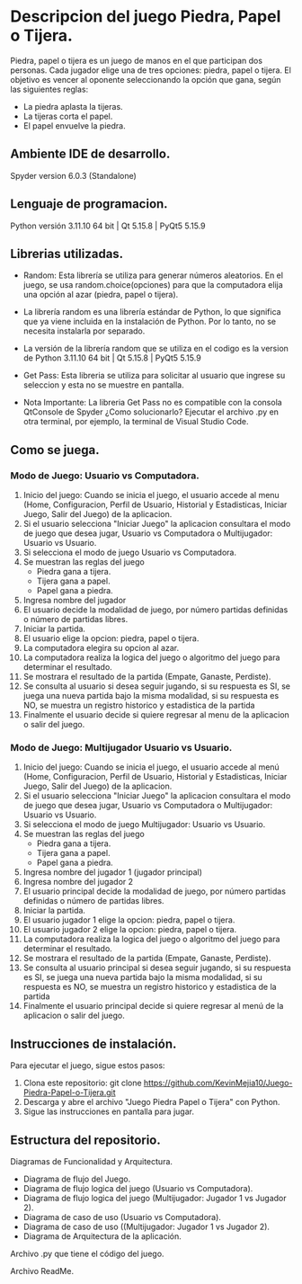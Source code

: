 # Descripcion del juego Piedra, Papel o Tijera.

Piedra, papel o tijera es un juego de manos en el que participan dos personas. Cada jugador elige una de tres opciones: piedra, papel o tijera. El objetivo es vencer al oponente seleccionando la opción que gana, según las siguientes reglas:

* La piedra aplasta la tijeras.
* La tijeras corta el papel.
* El papel envuelve la piedra.

## Ambiente IDE de desarrollo.
Spyder version 6.0.3 (Standalone)

## Lenguaje de programacion.
Python versión 3.11.10 64 bit | Qt 5.15.8 | PyQt5 5.15.9

## Librerias utilizadas.
* Random: Esta librería se utiliza para generar números aleatorios. En el juego, se usa random.choice(opciones) para que la computadora elija una opción al azar (piedra, papel o tijera). 
* La librería random es una librería estándar de Python, lo que significa que ya viene incluida en la instalación de Python. Por lo tanto, no se necesita instalarla por separado.
* La versión de la librería random que se utiliza en el codigo es la version de Python 3.11.10 64 bit | Qt 5.15.8 | PyQt5 5.15.9
* Get Pass: Esta libreria se utiliza para solicitar al usuario que ingrese su seleccion y esta no se muestre en pantalla.

* Nota Importante: La libreria Get Pass no es compatible con la consola QtConsole de Spyder ¿Como solucionarlo? Ejecutar el archivo .py en otra terminal, por ejemplo, la terminal de Visual Studio Code. 

## Como se juega.

### Modo de Juego: Usuario vs Computadora. 
1. Inicio del juego: Cuando se inicia el juego, el usuario accede al menu (Home, Configuracion, Perfil de Usuario, Historial y Estadisticas, Iniciar Juego, Salir del Juego) de la aplicacion.
2. Si el usuario selecciona "Iniciar Juego" la aplicacion consultara el modo de juego que desea jugar, Usuario vs Computadora o Multijugador: Usuario vs Usuario.
3. Si selecciona el modo de juego Usuario vs Computadora.
4. Se muestran las reglas del juego
   - Piedra gana a tijera.
   - Tijera gana a papel.
   - Papel gana a piedra.
5. Ingresa nombre del jugador
6. El usuario decide la modalidad de juego, por número partidas definidas o número de partidas libres.
7. Iniciar la partida.
8. El usuario elige la opcion: piedra, papel o tijera.
9. La computadora elegira su opcion al azar.
10. La computadora realiza la logica del juego o algoritmo del juego para determinar el resultado. 
11. Se mostrara el resultado de la partida (Empate, Ganaste, Perdiste).
12. Se consulta al usuario si desea seguir jugando, si su respuesta es SI, se juega una nueva partida bajo la misma modalidad, si su respuesta es NO, se muestra un registro historico y estadistica de la partida
13. Finalmente el usuario decide si quiere regresar al menu de la aplicacion o salir del juego. 

### Modo de Juego: Multijugador Usuario vs Usuario. 

1. Inicio del juego: Cuando se inicia el juego, el usuario accede al menú (Home, Configuracion, Perfil de Usuario, Historial y Estadisticas, Iniciar Juego, Salir del Juego) de la aplicacion.
2. Si el usuario selecciona "Iniciar Juego" la aplicacion consultara el modo de juego que desea jugar, Usuario vs Computadora o Multijugador: Usuario vs Usuario.
3. Si selecciona el modo de juego Multijugador: Usuario vs Usuario.
4. Se muestran las reglas del juego
   - Piedra gana a tijera.
   - Tijera gana a papel.
   - Papel gana a piedra.
5. Ingresa nombre del jugador 1 (jugador principal)
6. Ingresa nombre del jugador 2
7. El usuario principal decide la modalidad de juego, por número partidas definidas o número de partidas libres.
8. Iniciar la partida.
9. El usuario jugador 1 elige la opcion: piedra, papel o tijera.
10. El usuario jugador 2 elige la opcion: piedra, papel o tijera.
11. La computadora realiza la logica del juego o algoritmo del juego para determinar el resultado. 
12. Se mostrara el resultado de la partida (Empate, Ganaste, Perdiste).
13. Se consulta al usuario principal si desea seguir jugando, si su respuesta es SI, se juega una nueva partida bajo la misma modalidad, si su respuesta es NO, se muestra un registro historico y estadistica de la partida
14. Finalmente el usuario principal decide si quiere regresar al menú de la aplicacion o salir del juego. 

## Instrucciones de instalación. 

Para ejecutar el juego, sigue estos pasos:

1. Clona este repositorio: git clone https://github.com/KevinMejia10/Juego-Piedra-Papel-o-Tijera.git
2. Descarga y abre el archivo "Juego Piedra Papel o Tijera" con Python.  
3. Sigue las instrucciones en pantalla para jugar.

## Estructura del repositorio. 

Diagramas de Funcionalidad y Arquitectura. 

  * Diagrama de flujo del Juego.
  * Diagrama de flujo logica del juego (Usuario vs Computadora).
  * Diagrama de flujo logica del juego (Multijugador:  Jugador 1 vs Jugador 2).
  * Diagrama de caso de uso (Usuario vs Computadora).
  * Diagrama de caso de uso ((Multijugador:  Jugador 1 vs Jugador 2).
  * Diagrama de Arquitectura de la aplicación.

Archivo .py que tiene el código del juego.

Archivo ReadMe. 


